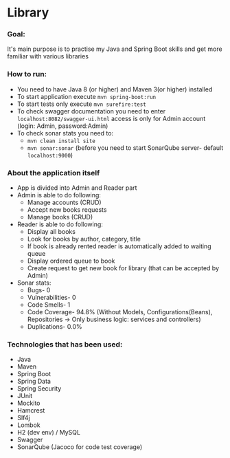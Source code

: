 # **Library**

### Goal:
It's main purpose is to practise my Java and Spring Boot skills and get more familiar with various libraries

### How to run:
* You need to have Java 8 (or higher) and Maven 3(or higher) installed
* To start application execute `mvn spring-boot:run`
* To start tests only execute `mvn surefire:test`
* To check swagger documentation you need to enter `localhost:8082/swagger-ui.html`
access is only for Admin account (login: Admin, password:Admin)
* To check sonar stats you need to: 
    * `mvn clean install site`
    * `mvn sonar:sonar` (before you need to start SonarQube server- default `localhost:9000`)

### About the application itself
* App is divided into Admin and Reader part
* Admin is able to do following: 
    * Manage accounts (CRUD)
    * Accept new books requests
    * Manage books (CRUD)
* Reader is able to do following:
    * Display all books
    * Look for books by author, category, title
    * If book is already rented reader is automatically added to waiting queue
    * Display ordered queue to book
    * Create request to get new book for library (that can be accepted by Admin)
* Sonar stats:
    * Bugs- 0
    * Vulnerabilities- 0  
    * Code Smells- 1
    * Code Coverage- 94.8% (Without Models, Configurations(Beans), Repositories -> Only business logic: services and controllers)
    * Duplications-  0.0%   
    
### Technologies that has been used:
* Java 
* Maven 
* Spring Boot
* Spring Data
* Spring Security
* JUnit
* Mockito
* Hamcrest
* Slf4j
* Lombok
* H2 (dev env) / MySQL 
* Swagger 
* SonarQube (Jacoco for code test coverage)



 